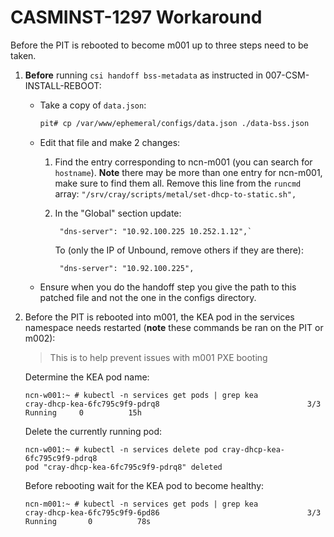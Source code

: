 # CASMINST-1297 Workaround

Before the PIT is rebooted to become m001 up to three steps need to be taken.

1. **Before** running `csi handoff bss-metadata` as instructed in 007-CSM-INSTALL-REBOOT:
    * Take a copy of `data.json`:
        ```bash
        pit# cp /var/www/ephemeral/configs/data.json ./data-bss.json 
        ```
   * Edit that file and make 2 changes:
        1. Find the entry corresponding to ncn-m001 (you can search for `hostname`). 
           **Note** there may be more than one entry for ncn-m001, make sure to find them all. 
           Remove this line from the `runcmd` array:
          ```
          "/srv/cray/scripts/metal/set-dhcp-to-static.sh",
          ```
        2. In the "Global" section update: 
           ```text
            "dns-server": "10.92.100.225 10.252.1.12",`
            ```
    
           To (only the IP of Unbound, remove others if they are there):
           ```text
            "dns-server": "10.92.100.225",
            ```
   * Ensure when you do the handoff step you give the path to this patched file and not the one in the configs directory.
2. Before the PIT is rebooted into m001, the KEA pod in the services namespace needs restarted (**note** these commands be ran on the PIT or m002):
    > This is to help prevent issues with m001 PXE booting

    Determine the KEA pod name:
    ```
    ncn-w001:~ # kubectl -n services get pods | grep kea
    cray-dhcp-kea-6fc795c9f9-pdrq8                                 3/3     Running     0          15h
    ```

    Delete the currently running pod:
    ```
    ncn-w001:~ # kubectl -n services delete pod cray-dhcp-kea-6fc795c9f9-pdrq8
    pod "cray-dhcp-kea-6fc795c9f9-pdrq8" deleted
    ```

    Before rebooting wait for the KEA pod to become healthy:
    ```
    ncn-m001:~ # kubectl -n services get pods | grep kea
    cray-dhcp-kea-6fc795c9f9-6pd86                                 3/3     Running       0          78s
    ```

